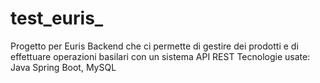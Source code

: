 # test_euris_
Progetto per Euris
Backend che ci permette di gestire dei prodotti e di effettuare operazioni basilari con un sistema API REST
Tecnologie usate:
Java
Spring Boot,
MySQL
